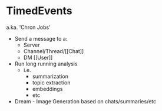 # TimedEvents

a.ka. 'Chron Jobs'

- Send a message to a:
    - Server
    - Channel/Thread/[[Chat]]
    - DM [[User]]
- Run long running analysis
    - i.e.
        - summarization
        - topic extraction
        - embeddings
        - etc
- Dream - Image Generation based on chats/summaries/etc